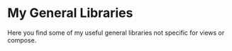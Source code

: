 # My General Libraries

Here you find some of my useful general libraries not specific for views or compose.